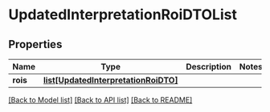# UpdatedInterpretationRoiDTOList

## Properties
Name | Type | Description | Notes
------------ | ------------- | ------------- | -------------
**rois** | [**list[UpdatedInterpretationRoiDTO]**](UpdatedInterpretationRoiDTO.md) |  | 

[[Back to Model list]](../README.md#documentation-for-models) [[Back to API list]](../README.md#documentation-for-api-endpoints) [[Back to README]](../README.md)


